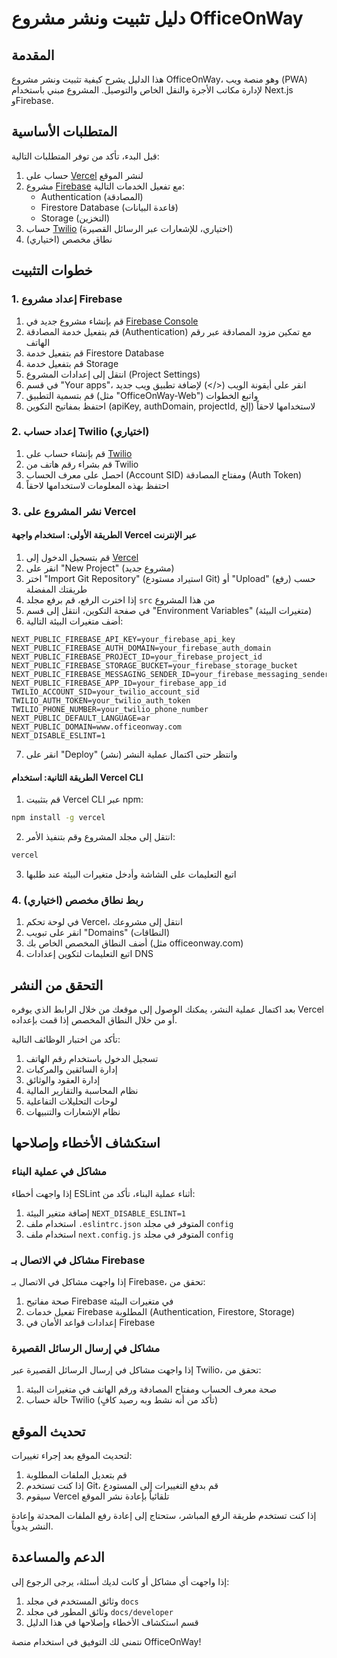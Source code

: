 # دليل تثبيت ونشر مشروع OfficeOnWay

## المقدمة

هذا الدليل يشرح كيفية تثبيت ونشر مشروع OfficeOnWay، وهو منصة ويب (PWA) لإدارة مكاتب الأجرة والنقل الخاص والتوصيل. المشروع مبني باستخدام Next.js وFirebase.

## المتطلبات الأساسية

قبل البدء، تأكد من توفر المتطلبات التالية:

1. حساب على [Vercel](https://vercel.com) لنشر الموقع
2. مشروع [Firebase](https://firebase.google.com) مع تفعيل الخدمات التالية:
   - Authentication (المصادقة)
   - Firestore Database (قاعدة البيانات)
   - Storage (التخزين)
3. حساب [Twilio](https://twilio.com) (اختياري، للإشعارات عبر الرسائل القصيرة)
4. نطاق مخصص (اختياري)

## خطوات التثبيت

### 1. إعداد مشروع Firebase

1. قم بإنشاء مشروع جديد في [Firebase Console](https://console.firebase.google.com)
2. قم بتفعيل خدمة المصادقة (Authentication) مع تمكين مزود المصادقة عبر رقم الهاتف
3. قم بتفعيل خدمة Firestore Database
4. قم بتفعيل خدمة Storage
5. انتقل إلى إعدادات المشروع (Project Settings)
6. في قسم "Your apps"، انقر على أيقونة الويب (</>) لإضافة تطبيق ويب جديد
7. قم بتسمية التطبيق (مثل "OfficeOnWay-Web") واتبع الخطوات
8. احتفظ بمفاتيح التكوين (apiKey, authDomain, projectId, إلخ) لاستخدامها لاحقاً

### 2. إعداد حساب Twilio (اختياري)

1. قم بإنشاء حساب على [Twilio](https://twilio.com)
2. قم بشراء رقم هاتف من Twilio
3. احصل على معرف الحساب (Account SID) ومفتاح المصادقة (Auth Token)
4. احتفظ بهذه المعلومات لاستخدامها لاحقاً

### 3. نشر المشروع على Vercel

#### الطريقة الأولى: استخدام واجهة Vercel عبر الإنترنت

1. قم بتسجيل الدخول إلى [Vercel](https://vercel.com)
2. انقر على "New Project" (مشروع جديد)
3. اختر "Import Git Repository" (استيراد مستودع Git) أو "Upload" (رفع) حسب طريقتك المفضلة
4. إذا اخترت الرفع، قم برفع مجلد `src` من هذا المشروع
5. في صفحة التكوين، انتقل إلى قسم "Environment Variables" (متغيرات البيئة)
6. أضف متغيرات البيئة التالية:

```
NEXT_PUBLIC_FIREBASE_API_KEY=your_firebase_api_key
NEXT_PUBLIC_FIREBASE_AUTH_DOMAIN=your_firebase_auth_domain
NEXT_PUBLIC_FIREBASE_PROJECT_ID=your_firebase_project_id
NEXT_PUBLIC_FIREBASE_STORAGE_BUCKET=your_firebase_storage_bucket
NEXT_PUBLIC_FIREBASE_MESSAGING_SENDER_ID=your_firebase_messaging_sender_id
NEXT_PUBLIC_FIREBASE_APP_ID=your_firebase_app_id
TWILIO_ACCOUNT_SID=your_twilio_account_sid
TWILIO_AUTH_TOKEN=your_twilio_auth_token
TWILIO_PHONE_NUMBER=your_twilio_phone_number
NEXT_PUBLIC_DEFAULT_LANGUAGE=ar
NEXT_PUBLIC_DOMAIN=www.officeonway.com
NEXT_DISABLE_ESLINT=1
```

7. انقر على "Deploy" (نشر) وانتظر حتى اكتمال عملية النشر

#### الطريقة الثانية: استخدام Vercel CLI

1. قم بتثبيت Vercel CLI عبر npm:
```bash
npm install -g vercel
```

2. انتقل إلى مجلد المشروع وقم بتنفيذ الأمر:
```bash
vercel
```

3. اتبع التعليمات على الشاشة وأدخل متغيرات البيئة عند طلبها

### 4. ربط نطاق مخصص (اختياري)

1. في لوحة تحكم Vercel، انتقل إلى مشروعك
2. انقر على تبويب "Domains" (النطاقات)
3. أضف النطاق المخصص الخاص بك (مثل officeonway.com)
4. اتبع التعليمات لتكوين إعدادات DNS

## التحقق من النشر

بعد اكتمال عملية النشر، يمكنك الوصول إلى موقعك من خلال الرابط الذي يوفره Vercel أو من خلال النطاق المخصص إذا قمت بإعداده.

تأكد من اختبار الوظائف التالية:
1. تسجيل الدخول باستخدام رقم الهاتف
2. إدارة السائقين والمركبات
3. إدارة العقود والوثائق
4. نظام المحاسبة والتقارير المالية
5. لوحات التحليلات التفاعلية
6. نظام الإشعارات والتنبيهات

## استكشاف الأخطاء وإصلاحها

### مشاكل في عملية البناء

إذا واجهت أخطاء ESLint أثناء عملية البناء، تأكد من:
1. إضافة متغير البيئة `NEXT_DISABLE_ESLINT=1`
2. استخدام ملف `.eslintrc.json` المتوفر في مجلد `config`
3. استخدام ملف `next.config.js` المتوفر في مجلد `config`

### مشاكل في الاتصال بـ Firebase

إذا واجهت مشاكل في الاتصال بـ Firebase، تحقق من:
1. صحة مفاتيح Firebase في متغيرات البيئة
2. تفعيل خدمات Firebase المطلوبة (Authentication, Firestore, Storage)
3. إعدادات قواعد الأمان في Firebase

### مشاكل في إرسال الرسائل القصيرة

إذا واجهت مشاكل في إرسال الرسائل القصيرة عبر Twilio، تحقق من:
1. صحة معرف الحساب ومفتاح المصادقة ورقم الهاتف في متغيرات البيئة
2. حالة حساب Twilio (تأكد من أنه نشط وبه رصيد كافٍ)

## تحديث الموقع

لتحديث الموقع بعد إجراء تغييرات:

1. قم بتعديل الملفات المطلوبة
2. إذا كنت تستخدم Git، قم بدفع التغييرات إلى المستودع
3. سيقوم Vercel تلقائياً بإعادة نشر الموقع

إذا كنت تستخدم طريقة الرفع المباشر، ستحتاج إلى إعادة رفع الملفات المحدثة وإعادة النشر يدوياً.

## الدعم والمساعدة

إذا واجهت أي مشاكل أو كانت لديك أسئلة، يرجى الرجوع إلى:
1. وثائق المستخدم في مجلد `docs`
2. وثائق المطور في مجلد `docs/developer`
3. قسم استكشاف الأخطاء وإصلاحها في هذا الدليل

نتمنى لك التوفيق في استخدام منصة OfficeOnWay!
